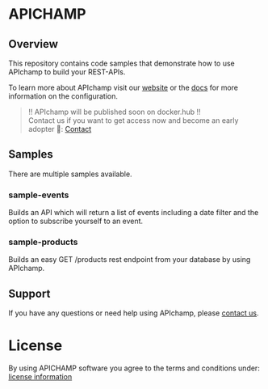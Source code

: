 # APICHAMP

## Overview
This repository contains code samples that demonstrate how to use APIchamp to build your REST-APIs. 

To learn more about APIchamp visit our [website](https://www.apichamp.com) or the [docs](https://doc.apichamp.com) for more information on the configuration.

> ‼️ APIchamp will be published soon on docker.hub ‼️<br>
> Contact us if you want to get access now and become an early adopter 🚀: [Contact](https://www.apichamp.com/contact)

## Samples
There are multiple samples available. 

### sample-events

Builds an API which will return a list of events including a date filter and the option to subscribe yourself to an event. 

### sample-products

Builds an easy GET /products rest endpoint from your database by using APIchamp.

## Support

If you have any questions or need help using APIchamp, please [contact us](https://www.apichamp.com/contact).

# License

By using APICHAMP software you agree to the terms and conditions under: [license information](https://www.apichamp.com/terms)